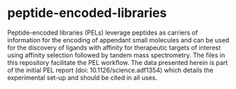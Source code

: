 # peptide-encoded-libraries
Peptide-encoded libraries (PELs) leverage peptides as carriers of information for the encoding of appendant small molecules and can be used for the discovery of ligands with affinity for therapeutic targets of interest using affinity selection followed by tandem mass spectrometry. The files in this repository facilitate the PEL workflow. The data presented herein is part of the initial PEL report (doi: 10.1126/science.adf1354) which details the experimental set-up and should be cited in all uses.

